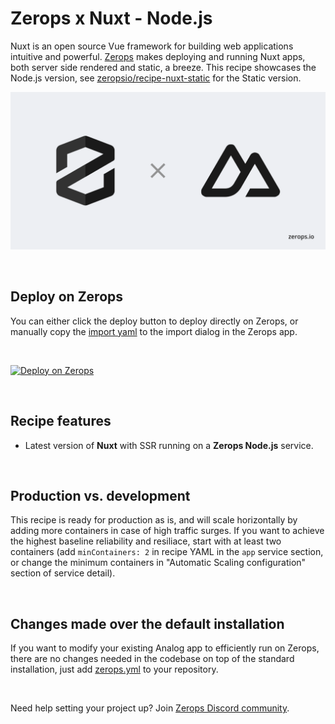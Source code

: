 # Zerops x Nuxt - Node.js

Nuxt is an open source Vue framework for building web applications intuitive and powerful. [Zerops](https://zerops.io) makes deploying and running Nuxt apps, both server side rendered and static, a breeze. This recipe showcases the Node.js version, see [zeropsio/recipe-nuxt-static](https://github.com/zeropsio/recipe-nuxt-static) for the Static version.

![nuxt](https://github.com/zeropsio/recipe-shared-assets/blob/main/covers/svg/cover-nuxt.svg)

<br/>

## Deploy on Zerops

You can either click the deploy button to deploy directly on Zerops, or manually copy the [import yaml](https://github.com/zeropsio/recipe-nuxt-nodejs/blob/main/zerops-project-import.yml) to the import dialog in the Zerops app.

<br/>

[![Deploy on Zerops](https://github.com/zeropsio/recipe-shared-assets/blob/main/deploy-button/green/deploy-button.svg)](https://app.zerops.io/recipe/nuxt-nodejs)

<br/>

## Recipe features

- Latest version of **Nuxt** with SSR running on a **Zerops Node.js** service.

<br/>

## Production vs. development

This recipe is ready for production as is, and will scale horizontally by adding more containers in case of high traffic surges. If you want to achieve the highest baseline reliability and resiliace, start with at least two containers (add `minContainers: 2` in recipe YAML in the `app` service section, or change the minimum containers in "Automatic Scaling configuration" section of service detail).

<br/>

## Changes made over the default installation

If you want to modify your existing Analog app to efficiently run on Zerops, there are no changes needed in the codebase on top of the standard installation, just add [zerops.yml](https://github.com/zeropsio/recipe-nuxt-nodejs/blob/main/zerops.yml) to your repository.

<br/>

Need help setting your project up? Join [Zerops Discord community](https://discord.com/invite/WDvCZ54).

